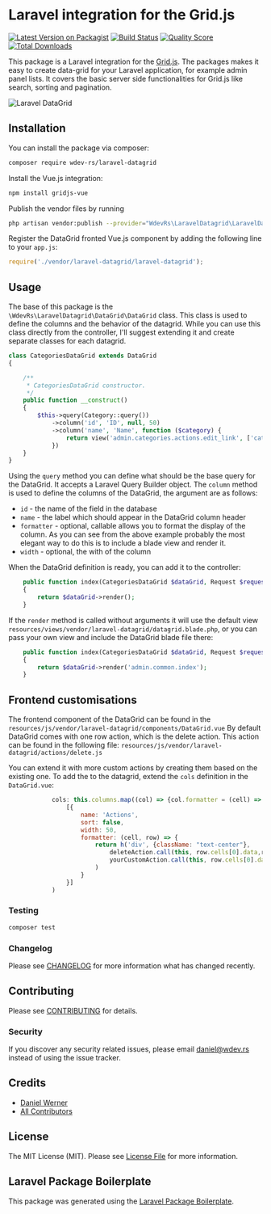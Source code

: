 # Laravel integration for the Grid.js

[![Latest Version on Packagist](https://img.shields.io/packagist/v/wdev-rs/laravel-datagrid.svg?style=flat-square)](https://packagist.org/packages/wdev-rs/laravel-datagrid)
[![Build Status](https://github.com/wdev-rs/laravel-datagrid/actions/workflows/test.yml/badge.svg)](https://github.com/wdev-rs/laravel-datagrid/actions/workflows/test.yml)
[![Quality Score](https://img.shields.io/scrutinizer/g/wdev-rs/laravel-datagrid.svg?style=flat-square)](https://scrutinizer-ci.com/g/wdev-rs/laravel-datagrid)
[![Total Downloads](https://img.shields.io/packagist/dt/wdev-rs/laravel-datagrid.svg?style=flat-square)](https://packagist.org/packages/wdev-rs/laravel-datagrid)

This package is a Laravel integration for the [Grid.js](https://gridjs.io/). The packages makes it easy to create data-grid for your Laravel application, for example admin panel lists.
It covers the basic server side functionalities for Grid.js like search, sorting and pagination.

![Laravel DataGrid](https://raw.githubusercontent.com/wdev-rs/laravel-datagrid/master/resources/img/laravel-datagrid.png)

## Installation

You can install the package via composer:

```bash
composer require wdev-rs/laravel-datagrid
```

Install the Vue.js integration:

```bash
npm install gridjs-vue
```

Publish the vendor files by running

```bash
php artisan vendor:publish --provider="WdevRs\LaravelDatagrid\LaravelDatagridServiceProvider"
```

Register the DataGrid fronted Vue.js component by adding the following line to your `app.js`:

```javascript
require('./vendor/laravel-datagrid/laravel-datagrid');
```

## Usage
The base of this package is the `\WdevRs\LaravelDatagrid\DataGrid\DataGrid` class. This class is used to define the 
columns and the behavior of the datagrid. While you can use this class directly from the controller, I'll 
suggest extending it and create separate classes for each datagrid.

``` php
class CategoriesDataGrid extends DataGrid
{

    /**
     * CategoriesDataGrid constructor.
     */
    public function __construct()
    {
        $this->query(Category::query())
            ->column('id', 'ID', null, 50)
            ->column('name', 'Name', function ($category) {
                return view('admin.categories.actions.edit_link', ['category' => $category])->render();
            })
    }
}
```

Using the `query` method you can define what should be the base query for the DataGrid. It accepts a Laravel Query Builder object.
The `column` method is used to define the columns of the DataGrid, the argument are as follows:
- `id` - the name of the field in the database
- `name` - the label which should appear in the DataGrid column header
- `formatter` - optional, callable allows you to format the display of the column. As you can see from the above example
  probably the most elegant way to do this is to include a blade view and render it.
- `width` - optional, the with of the column

When the DataGrid definition is ready, you can add it to the controller:

```php
    public function index(CategoriesDataGrid $dataGrid, Request $request)
    {
        return $dataGrid->render();
    }
```

If the `render` method is called without arguments it will use the default view `resources/views/vendor/laravel-datagrid/datagrid.blade.php`, 
or you can pass your own view and include the DataGrid blade file there:

```php
    public function index(CategoriesDataGrid $dataGrid, Request $request)
    {
        return $dataGrid->render('admin.common.index');
    }
```

## Frontend customisations

The frontend component of the DataGrid can be found in the `resources/js/vendor/laravel-datagrid/components/DataGrid.vue`
By default DataGrid comes with one row action, which is the delete action. This action can be found in the following file: 
`resources/js/vendor/laravel-datagrid/actions/delete.js`

You can extend it with more custom actions by creating them based on the existing one. To add the to the datagrid,
extend the `cols` definition in the `DataGrid.vue`:
```javascript
            cols: this.columns.map((col) => {col.formatter = (cell) => html(cell); return col;}).concat(
                [{
                    name: 'Actions',
                    sort: false,
                    width: 50,
                    formatter: (cell, row) => {
                        return h('div', {className: "text-center"},
                            deleteAction.call(this, row.cells[0].data,row.cells[1].data),
                            yourCustomAction.call(this, row.cells[0].data,row.cells[1].data)
                        )
                    }
                }]
            )
```

### Testing

``` bash
composer test
```

### Changelog

Please see [CHANGELOG](CHANGELOG.md) for more information what has changed recently.

## Contributing

Please see [CONTRIBUTING](CONTRIBUTING.md) for details.

### Security

If you discover any security related issues, please email daniel@wdev.rs instead of using the issue tracker.

## Credits

- [Daniel Werner](https://github.com/wdev-rs)
- [All Contributors](../../contributors)

## License

The MIT License (MIT). Please see [License File](LICENSE.md) for more information.

## Laravel Package Boilerplate

This package was generated using the [Laravel Package Boilerplate](https://laravelpackageboilerplate.com).
